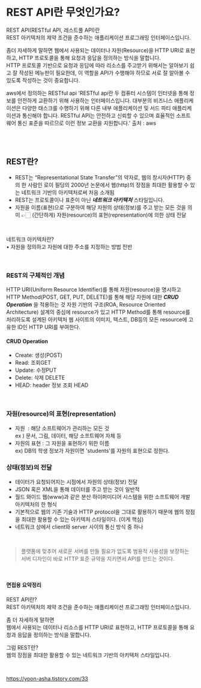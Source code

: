 # REST API란 무엇인가요?

REST API(RESTful API, 레스트풀 API)란  
REST 아키텍처의 제약 조건을 준수하는 애플리케이션 프로그래밍 인터페이스입니다.

좀더 자세하게 말하면
웹에서 사용되는 데이터나 자원(Resource)을 HTTP URI로 표현하고, HTTP 프로토콜을 통해 요청과 응답을 정의하는 방식을 말합니다.  
HTTP 프로토콜 기반으로 요청과 응답에 따라 리소스를 주고받기 위해서는 알아보기 쉽고 잘 작성된 메뉴판이 필요한데, 이 역할을 API가 수행해야 하므로 서로 잘 알아볼 수 있도록 작성하는 것이 중요합니다.

aws에서 정의하는 RESTful api
'RESTful api란 두 컴퓨터 시스템이 인터넷을 통해 정보를 안전하게 교환하기 위해 사용하는 인터페이스입니다. 대부분의 비즈니스 애플리케이션은 다양한 태스크를 수행하기 위해 다른 내부 애플리케이션 및 서드 파티 애플리케이션과 통신해야 합니다. RESTful API는 안전하고 신뢰할 수 있으며 효율적인 소프트웨어 통신 표준을 따르므로 이런 정보 교환을 지원합니다.'
출처 : aws

<br/>
<br/>

## REST란?

-   REST는 “Representational State Transfer”의 약자로, 웹의 창시자(HTTP) 중의 한 사람인 로이 필딩의 2000년 논문에서 웹(http)의 장점을 최대한 활용할 수 있는 네트워크 기반의 아키텍처로써 처음 소개됨
-   REST는 프로토콜이나 표준이 아닌 **_네트워크 아키텍처_** 스타일입니다.
-   자원을 이름(표현)으로 구분하여 해당 자원의 상태(정보)를 주고 받는 모든 것을 의미
    👉🏻 (간단하게) 자원(resource)의 표현(representation)에 의한 상태 전달

<br/>

네트워크 아키텍처란?  
• 자원을 정의하고 자원에 대한 주소를 지정하는 방법 전반

<br/>

### REST의 구체적인 개념

HTTP URI(Uniform Resource Identifier)를 통해 자원(resource)을 명시하고 HTTP Method(POST, GET, PUT, DELETE)를 통해 해당 자원에 대한 **_CRUD Operation_** 을 적용하는 것
자원 기반의 구조(ROA, Resource Oriented Architecture) 설계의 중심에 resource가 있고 HTTP Method를 통해 resource를 처리하도록 설계된 아키텍처
웹 사이트의 이미지, 텍스트, DB등의 모든 resource에 고유한 ID인 HTTP URI를 부여한다.

#### CRUD Operation

-   Create: 생성(POST)
-   Read: 조회GET
-   Update: 수정PUT
-   Delete: 삭제 DELETE
-   HEAD: header 정보 조회 HEAD

<br/>

### 자원(resource)의 표현(representation)

-   자원  : 해당 소프트웨어가 관리하는 모든 것  
    ex ) 문서, 그림, 데이터, 해당 소프트웨어 자체 등
-   자원의 표현 : 그 자원을 표현하기 위한 이름  
    ex) DB의 학생 정보가 자원이면 'students'를 자원의 표현으로 정한다.

### 상태(정보)의 전달

-   데이터가 요청되어지는 시점에서 자원의 상태(정보) 전달
-   JSON 혹은 XML을 통해 데이터를 주고 받는 것이 일반적
-   월드 와이드 웹(www)과 같은 분산 하이퍼미디어 시스템을 위한 소프트웨어 개발 아키텍처의 한 형식
-   기본적으로 웹의 기존 기술과 HTTP protocol을 그대로 활용하기 때문에 웹의 장점을 최대한 활용할 수 있는 아키텍처 스타일이다. (이게 핵심)
-   네트워크 상에서 client와 server 사이의 통신 방식 중 하나

<br/>

> 플랫폼에 맞추어 새로운 서버를 만들 필요가 없도록 범용적 사용성을 보장하는 서버 디자인이 바로
> HTTP 표준 규약을 지키면서 API를 만드는 것이다.

<br/>

#### 면접용 요약정리

REST API란?  
REST 아키텍처의 제약 조건을 준수하는 애플리케이션 프로그래밍 인터페이스입니다.

좀 더 자세하게 말하면  
웹에서 사용되는 데이터나 리소스를 HTTP URI로 표현하고, HTTP 프로토콜을 통해 요청과 응답을 정의하는 방식을 말합니다.

그럼 REST란?  
웹의 장점을 최대한 활용할 수 있는 네트워크 기반의 아키텍처 스타일입니다.

<br/>

https://yoon-asha.tistory.com/33
